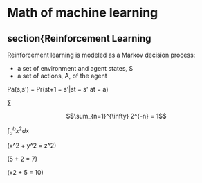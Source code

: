 
# Math of machine learning

## section{Reinforcement Learning
Reinforcement learning is modeled as a Markov decision
process:
- a set of environment and agent states, S
- a set of actions, A,
of the agent

Pa(s,s') = Pr(st+1 = s'|st = s' at = a)

$\sum$

$$\sum_{n=1}^{\infty} 2^{-n} = 1$$

$\int_{a}^{b} x^2 dx$

\(x^2 + y^2 = z^2\)

\(5 + 2 = 7\)

\(x2 + 5 = 10\)


